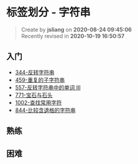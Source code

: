 标签划分 - 字符串
===

> Create by **jsliang** on **2020-08-24 09:45:06**  
> Recently revised in **2020-10-19 16:50:57**

## 入门

* [344-反转字符串](https://leetcode-cn.com/problems/reverse-string/)
* [459-重复的子字符串](https://leetcode-cn.com/problems/repeated-substring-pattern/)
* [557-反转字符串中的单词 III](https://leetcode-cn.com/problems/reverse-words-in-a-string-iii)
* [771-宝石与石头](https://leetcode-cn.com/problems/jewels-and-stones/)
* [1002-查找常用字符](https://leetcode-cn.com/problems/find-common-characters)
* [844-比较含退格的字符串](https://leetcode-cn.com/problems/backspace-string-compare/)

## 熟练

## 困难
